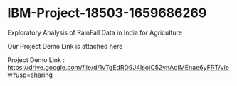 # IBM-Project-18503-1659686269
Exploratory Analysis of RainFall Data in India for Agriculture

Our Project Demo Link is attached here

Project Demo Link : https://drive.google.com/file/d/1vTgEdRD9J4IsoiC52vnAoIMEnae6yFRT/view?usp=sharing
